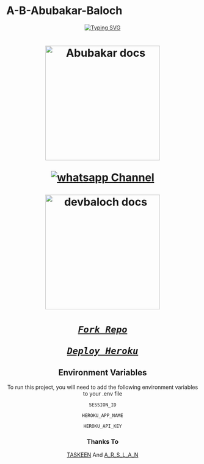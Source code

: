 # A-B-Abubakar-Baloch
<div align="center">
<a href="https://git.io/typing-svg"><img src="https://readme-typing-svg.demolab.com?font=Ribeye&size=50&pause=1000&color=F710B1&center=true&width=910&height=100&lines=I'M+A-B-Abubakar-Baloch;Multi+Device+Whatsapp+Bot;Coded+By+A-B-Abubakar-Baloch" alt="Typing SVG" /></a>
<h1 align="center">
  
<p align="center"> 

<p align="center">
  <a href="https://youtube.com/watch?v=3nRlAHMJuOg">
    <img alt="Abubakar docs" height="300" src="https://telegra.ph/file/d51a6a9bca99f0f84630e.jpg">
  </a>
</p>
  
<p align="center">
 <a href="https://whatsapp.com/channel/0029Va99lcP8kyyHnPRoXx2a" target="_blank">
    <img alt="whatsapp Channel" src="https://img.shields.io/badge/ Whatsapp Channel -25D366?style=for-the-badge&logo=whatsapp&logoColor=white" />
  </a>
</p>
<p align="center">  
  <a href="https://youtube.com/watch?v=3nRlAHMJuOg">
    <img alt="devbaloch docs" height="300" src="https://t3.ftcdn.net/jpg/03/00/38/90/360_F_300389025_b5hgHpjDprTySl8loTqJRMipySb1rO0I.jpg">
    <h1 align="center">

***[`Fork Repo`](https://github.com/devbaloch01/A-B-Abubakar-Baloch/fork)***

***[`Deploy Heroku`](https://dashboard.heroku.com/new?template=)***


## Environment Variables

To run this project, you will need to add the following environment variables to your .env file

`SESSION_ID`

`HEROKU_APP_NAME`

`HEROKU_API_KEY`



### Thanks To
[TASKEEN](https://github.com/Taskeenbaloch) And [A_R_S_L_A_N](https://github.com/Arsalan010officiall)
